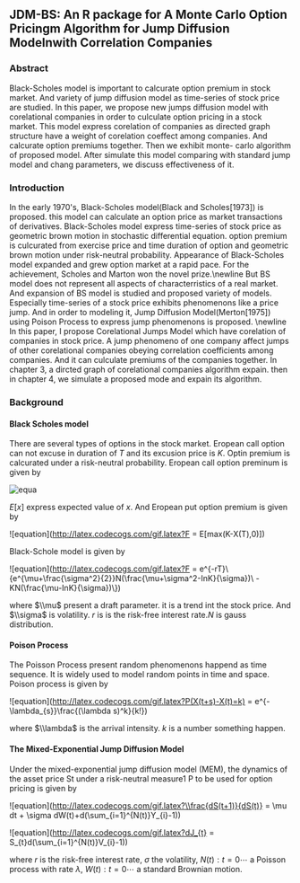 ## JDM-BS: An R package for A Monte Carlo Option Pricingm Algorithm for Jump Diffusion Modelnwith Correlation Companies

### Abstract  
Black-Scholes model is important to calcurate option premium in stock market. And variety of jump diffusion model as
time-series of stock price are studied. In this paper, we propose new jumps diffusion model with corelational companies in
order to culculate option pricing in a stock market. This model express corelation of companies as directed graph structure
have a weight of corelation coeffect among companies. And calcurate option premiums together. Then we exhibit monte-
carlo algorithm of proposed model. After simulate this model comparing with standard jump model and chang parameters,
we discuss effectiveness of it.  

### Introduction
In the early 1970's, Black-Scholes model(Black and Scholes[1973]) is proposed. this model can calculate an option price as market transactions of derivatives. Black-Scholes model express time-series of stock price as geometric brown motion in stochastic differential equation. option premium is culcurated from exercise price and time duration of option and geometric brown motion under risk-neutral probability. Appearance of Black-Scholes model expanded and grew option market at a rapid pace. For the achievement, Scholes and Marton won the novel prize.\newline
But BS model does not represent all aspects of characterristics of a real market. And expansion of BS model is studied and proposed variety of models. Especially time-series of a stock price exhibits phenomenons like a price jump. And in order to modeling it, Jump Diffusion Model(Merton[1975]) using Poison Process to express jump phenomenons is proposed. \newline
In this paper, I propose Corelational Jumps Model which have corelation of companies in stock price. A jump phenomeno of one company affect jumps of other corelational companies obeying correlation coefficients among companies. And it can culculate premiums of the companies together. In chapter 3, a dircted graph of corelational companies algorithm expain. then in chapter 4, we simulate a proposed mode and expain its algorithm.  

### Background
#### Black Scholes model
There are several types of options in the stock market. Eropean call option can not excuse in duration of $T$ and its excusion price is $K$. Optin premium is calcurated under a risk-neutral probability. Eropean call option preminum is given by  

![equa](equation_1.png "eque")

$E[x]$ express expected value of $x$. And Eropean put option premium is given by  

![equation](http://latex.codecogs.com/gif.latex?F = E[max(K-X(T),0)])

Black-Schole model is given by  

![equation](http://latex.codecogs.com/gif.latex?F = e^{-rT}\\{e^{\\mu+\\frac{\\sigma^2}{2}}N(\\frac{\\mu+\\sigma^2-InK}{\\sigma})\\
-KN(\\frac{\\mu-InK}{\\sigma})\\})

where $\\mu$ present a draft parameter. it is a trend int the stock price.  And $\\sigma$ is volatility. $r$ is is the risk-free interest rate.$N$ is gauss distribution.  
#### Poison Process
The Poisson Process present random phenomenons happend as time sequence. It is widely used to model random points in time and space. Poison process is given by    
  
![equation](http://latex.codecogs.com/gif.latex?P(X(t+s)-X(t)=k) = e^{-\lambda_{s}}\frac{(\lambda s)^k}{k!})

where $\\lambda$ is the arrival intensity. $k$ is a number something happen.
#### The Mixed-Exponential Jump Diffusion Model  
Under the mixed-exponential jump diffusion model (MEM), the dynamics of the asset price St
under a risk-neutral measure1 P to be used for option pricing is given by

![equation](http://latex.codecogs.com/gif.latex?\\frac{dS(t+1)}{dS(t)} =  \\mu dt + \\sigma dW(t)+d(\\sum_{i=1}^{N(t)}Y_{i}-1))


![equation](http://latex.codecogs.com/gif.latex?dJ_{t} = S_{t}d(\sum_{i=1}^{N(t)}V_{i}-1))

where $r$ is the risk-free interest rate, $\sigma$ the volatility, ${N(t):t =0\cdots}$ a Poisson process with rate $\lambda$, ${W(t):t=0\cdots}$ a standard Brownian motion.  
